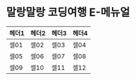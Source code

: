 # 말랑말랑 코딩여행 E-메뉴얼
헤더1|헤더2|헤더3|헤더4
----|----|----|----
셀01|셀02|셀03|셀04
셀05|셀06|셀07|셀08
셀09|셀10|셀11|셀12
